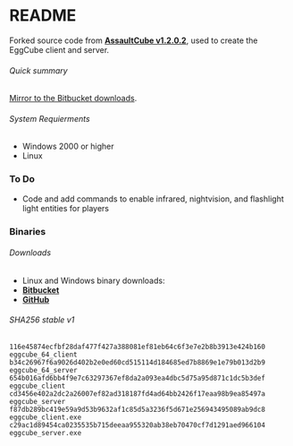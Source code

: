 # README #

Forked source code from **[AssaultCube v1.2.0.2](https://github.com/assaultcube/AC/releases/tag/v1.2.0.2)**, used to create the EggCube client and server.

###### Quick summary
[Mirror to the Bitbucket downloads](https://bitbucket.org/iguanameow/ac_1202).

###### System Requierments
+ Windows 2000 or higher
+ Linux

### To Do ###
+ Code and add commands to enable infrared, nightvision, and flashlight light entities for players


### Binaries ###

###### Downloads
+ Linux and Windows binary downloads:
+ **[Bitbucket](https://bitbucket.org/iguanameow/ac_1202/downloads)**
+ **[GitHub](https://github.com/IguanaMeow/AC_1202/releases)**

###### SHA256 stable v1
```
116e45874ecfbf28daf477f427a388081ef81eb64c6f3e7e2b8b3913e424b160  eggcube_64_client
b34c26967f6a9026d402b2e0ed60cd515114d184685ed7b8869e1e79b013d2b9  eggcube_64_server
654b016afd6bb4f9e7c63297367ef8da2a093ea4dbc5d75a95d871c1dc5b3def  eggcube_client
cd3456e402a2dc2a26007ef82ad318187fd4ad64bb2426f17eaa98b9ea85497a  eggcube_server
f87db289bc419e59a9d53b9632af1c85d5a3236f5d671e256943495089ab9dc8  eggcube_client.exe
c29ac1d89454ca0235535b715deeaa955320ab38eb70470cf7d1291aed966104  eggcube_server.exe
```

